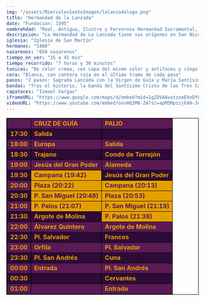 ```yaml
---
img: "/assets/MiercolesSantoImagen/lalanzadalogo.png"
title: "Hermandad de la Lanzada"
date: "Fundación: 1595"
nombrehdad: "Real, Antigua, Ilustre y Fervorosa Hermandad Sacramental, Concepción de Nuestra Señora, Santa Espina de Nuestro Señor Jesucristo, Ánimas Benditas, Nuestra Señora de la Esperanza Divina Enfermera y Cofradía de Nazarenos de la Sagrada Lanzada de Nuestro Señor Jesucristo, Nuestra Señora de Guía, San Juan Evangelista y María Santísima del Buen Fin"
descripcion: "La Hermandad de La Lanzada tiene sus orígenes en San Nicolás, allá por 1596. Ha tenido su sede en San Basilio, San Francisco de Paula y en el Santo Ángel, donde radicó desde 1851 hasta 1940, cuando pasó a San Martín. En 1981 se fusionó con la hermandad sacramental de dicho templo, así como con la de gloria de la Esperanza Divina Enfermera. La primera salida del paso de palio de la Virgen del Buen Fin fue en el año 1973.El primer paso muestra al romano Longinos momentos antes de clavarle una lanza en el costado a Cristo, muerto en la cruz. Testigos de la escena son la Virgen, San Juan y las Tres Marías. En el segundo paso, Dolorosa bajo palio."
iglesia: "Iglesia de San Martín"
hermanos: "1400"
nazarenos: "650 nazarenos"
tiempo_en_ver: "35 a 45 min"
tiempo_recorrido: "7 horas y 30 minutos"
tunicas: "De color crema, con capa del mismo color y antifaces y cíngulos encarnados."
cera: "Blanca, con contera roja en el último tramo de cada paso"
pasos: "2 pasos: Sagrada Lanzada con la Virgen de Guía y María Santísima del Buen Fin"
bandas: "Tras el misterio, la banda del Santísimo Cristo de las Tres Caídas. La banda de música de las Cigarreras, tras el palio"
capataces: "Ismael Vargas"
iframeURL: "https://www.google.com/maps/d/embed?mid=1gZDVAAvxtzxeEXnDYBSVqOQdBdpfHSO_&ehbc=2E312F"
videoURL: "https://www.youtube.com/embed/onvHQ3M0-ZA?si=apM5Mpzzj6XH-Jny"
---
```


<table class="recorrido" style="width: 100%; border-collapse: collapse; text-align: left; border: 1px solid black;">
  <tbody>
    <tr style="background-color: #5a1a55; color: #e5a000; font-weight: bold;">
      <td style="border: 1px solid black; text-align: center;"></td>
      <td style="border: 1px solid black;">CRUZ DE GUÍA</td>
      <td style="border: 1px solid black;">PALIO</td>
    </tr>
    <tr style="background-color: #2e0b37; color: #e5a000; font-weight: bold;">
      <td style="border: 1px solid black; text-align: center;">17:30</td>
      <td style="border: 1px solid black;">Salida</td>
      <td style="border: 1px solid black;"></td>
    </tr>
    <tr style="background-color: #5a1a55; color: #e5a000; font-weight: bold;">
      <td style="border: 1px solid black; text-align: center;">18:00</td>
      <td style="border: 1px solid black;">Europa</td>
      <td style="border: 1px solid black;">Salida</td>
    </tr>
    <tr style="background-color: #2e0b37; color: #e5a000; font-weight: bold;">
      <td style="border: 1px solid black; text-align: center;">18:30</td>
      <td style="border: 1px solid black;">Trajano</td>
      <td style="border: 1px solid black;">Conde de Torrejón</td>
    </tr>
    <tr style="background-color: #5a1a55; color: #e5a000; font-weight: bold;">
      <td style="border: 1px solid black; text-align: center;">19:00</td>
      <td style="border: 1px solid black;">Jesús del Gran Poder</td>
      <td style="border: 1px solid black;">Alameda</td>
    </tr>
    <tr style="background-color: #2e0b37; color: #e5a000; font-weight: bold;">
      <td style="border: 1px solid black; text-align: center;">19:30</td>
      <td style="border: 1px solid black; background-color: #e5a000; color: #5a1a55;">Campana (19:42)</td>
      <td style="border: 1px solid black;">Jesús del Gran Poder</td>
    </tr>
    <tr style="background-color: #5a1a55; color: #e5a000; font-weight: bold;">
      <td style="border: 1px solid black; text-align: center;">20:00</td>
      <td style="border: 1px solid black; background-color: #e5a000; color: #5a1a55;">Plaza (20:22)</td>
      <td style="border: 1px solid black; background-color: #e5a000; color: #5a1a55;">Campana (20:13)</td>
    </tr>
    <tr style="background-color: #2e0b37; color: #e5a000; font-weight: bold;">
      <td style="border: 1px solid black; text-align: center;">20:30</td>
      <td style="border: 1px solid black; background-color: #e5a000; color: #5a1a55;">P. San Miguel (20:48)</td>
      <td style="border: 1px solid black; background-color: #e5a000; color: #5a1a55;">Plaza (20:53)</td>
    </tr>
    <tr style="background-color: #5a1a55; color: #e5a000; font-weight: bold;">
      <td style="border: 1px solid black; text-align: center;">21:00</td>
      <td style="border: 1px solid black; background-color: #e5a000; color: #5a1a55;">P. Palos (21:07)</td>
      <td style="border: 1px solid black; background-color: #e5a000; color: #5a1a55;">P. San Miguel (21:19)</td>
    </tr>
    <tr style="background-color: #2e0b37; color: #e5a000; font-weight: bold;">
      <td style="border: 1px solid black; text-align: center;">21:30</td>
      <td style="border: 1px solid black;">Argote de Molina</td>
      <td style="border: 1px solid black; background-color: #e5a000; color: #5a1a55;">P. Palos (21:38)</td>
    </tr>
    <tr style="background-color: #5a1a55; color: #e5a000; font-weight: bold;">
      <td style="border: 1px solid black; text-align: center;">22:00</td>
      <td style="border: 1px solid black;">Álvarez Quintero</td>
      <td style="border: 1px solid black;">Argote de Molina</td>
    </tr>
    <tr style="background-color: #2e0b37; color: #e5a000; font-weight: bold;">
      <td style="border: 1px solid black; text-align: center;">22:30</td>
      <td style="border: 1px solid black;">Pl. Salvador</td>
      <td style="border: 1px solid black;">Francos</td>
    </tr>
    <tr style="background-color: #5a1a55; color: #e5a000; font-weight: bold;">
      <td style="border: 1px solid black; text-align: center;">23:00</td>
      <td style="border: 1px solid black;">Orfila</td>
      <td style="border: 1px solid black;">Pl. Salvador</td>
    </tr>
    <tr style="background-color: #2e0b37; color: #e5a000; font-weight: bold;">
      <td style="border: 1px solid black; text-align: center;">23:30</td>
      <td style="border: 1px solid black;">Pl. San Andrés</td>
      <td style="border: 1px solid black;">Cuna</td>
    </tr>
    <tr style="background-color: #5a1a55; color: #e5a000; font-weight: bold;">
      <td style="border: 1px solid black; text-align: center;">00:00</td>
      <td style="border: 1px solid black;">Entrada</td>
      <td style="border: 1px solid black;">Pl. San Andrés</td>
    </tr>
    <tr style="background-color: #2e0b37; color: #e5a000; font-weight: bold;">
      <td style="border: 1px solid black; text-align: center;">00:30</td>
      <td style="border: 1px solid black;"></td>
      <td style="border: 1px solid black;">Cervantes</td>
    </tr>
    <tr style="background-color: #5a1a55; color: #e5a000; font-weight: bold;">
      <td style="border: 1px solid black; text-align: center;">01:00</td>
      <td style="border: 1px solid black;"></td>
      <td style="border: 1px solid black;">Entrada</td>
    </tr>
  </tbody>
</table>